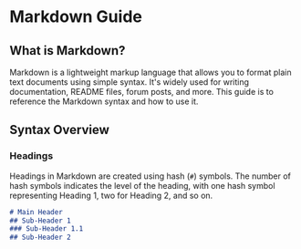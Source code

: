 # Markdown Guide

## What is Markdown?

Markdown is a lightweight markup language that allows you to format plain text documents using simple syntax. It's widely used for writing documentation, README files, forum posts, and more. This guide is to reference the Markdown syntax and how to use it.

## Syntax Overview

### Headings

Headings in Markdown are created using hash (`#`) symbols. The number of hash symbols indicates the level of the heading, with one hash symbol representing Heading 1, two for Heading 2, and so on.

```markdown
# Main Header
## Sub-Header 1
### Sub-Header 1.1
## Sub-Header 2